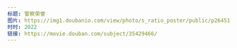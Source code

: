 ```yaml
---
标题: 警察荣誉
图片: https://img1.doubanio.com/view/photo/s_ratio_poster/public/p2645165728.jpg
时时: 2022
链接: https://movie.douban.com/subject/35429466/
---
```

